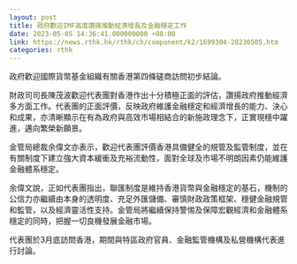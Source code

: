 ```yaml
---
layout: post
title: 政府歡迎IMF高度讚揚推動經濟增長及金融穩定工作
date: 2023-05-05 14:36:41.000000000 +08:00
link: https://news.rthk.hk/rthk/ch/component/k2/1699304-20230505.htm
categories: rthk
---
```


政府歡迎國際貨幣基金組織有關香港第四條磋商訪問初步結論。

財政司司長陳茂波歡迎代表團對香港作出十分積極正面的評估，讚揚政府推動經濟多方面工作。代表團的正面評價，反映政府維護金融穩定和經濟增長的能力、決心和成果，亦清晰顯示在有為政府與高效市場相結合的新施政理念下，正實現穩中躍進，邁向繁榮新願景。

金管局總裁余偉文亦表示，歡迎代表團評價香港具備健全的規管及監管制度，並在有關制度下建立強大資本緩衝及充裕流動性，面對全球及市場不明朗因素仍能維護金融體系穩定。

余偉文說，正如代表團指出，聯匯制度是維持香港貨幣與金融穩定的基石，機制的公信力亦繼續由本身的透明度、充足外匯儲備、審慎財政政策框架、穩健金融規管和監管，以及經濟靈活性支持。金管局將繼續保持警惕及保障宏觀經濟和金融體系穩定的同時，把握一切良機發展金融市場。

代表團於3月底訪問香港，期間與特區政府官員、金融監管機構及私營機構代表進行討論。
